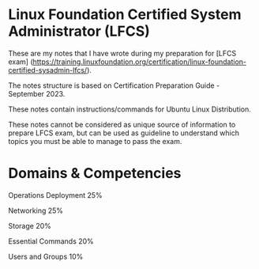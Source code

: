 # Linux Foundation Certified System Administrator (LFCS) 

These are my notes that I have wrote during my preparation for [LFCS exam] (https://training.linuxfoundation.org/certification/linux-foundation-certified-sysadmin-lfcs/).

The notes structure is based on Certification Preparation Guide - September 2023.

These notes contain instructions/commands for Ubuntu Linux Distribution.

These notes cannot be considered as unique source of information to prepare LFCS exam, but can be used as guideline to understand which topics you must be able to manage to pass the exam.

# Domains & Competencies

Operations Deployment 25%

Networking 25%

Storage 20%

Essential Commands 20%

Users and Groups 10%
